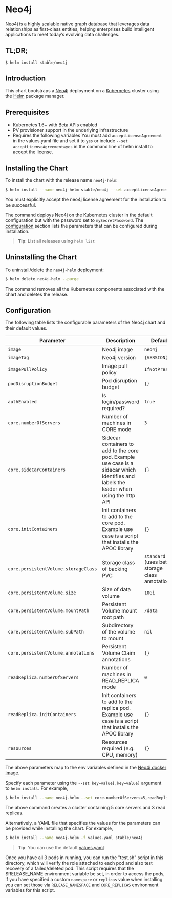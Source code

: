 # Neo4j

[Neo4j](https://neo4j.com/) is a highly scalable native graph database that
leverages data relationships as first-class entities, helping enterprises build
intelligent applications to meet today’s evolving data challenges.

## TL;DR;

```bash
$ helm install stable/neo4j
```

## Introduction

This chart bootstraps a [Neo4j](https://github.com/neo4j/docker-neo4j)
deployment on a [Kubernetes](http://kubernetes.io) cluster using the
[Helm](https://helm.sh) package manager.

## Prerequisites

* Kubernetes 1.6+ with Beta APIs enabled
* PV provisioner support in the underlying infrastructure
* Requires the following variables
  You must add `acceptLicenseAgreement` in the values.yaml file and set it to `yes` or include `--set acceptLicenseAgreement=yes` in the command line of helm install to accept the license.

## Installing the Chart

To install the chart with the release name `neo4j-helm`:

```bash
$ helm install --name neo4j-helm stable/neo4j --set acceptLicenseAgreement=yes --set neo4jPassword=mySecretPassword
```

You must explicitly accept the neo4j license agreement for the installation to be successful.

The command deploys Neo4j on the Kubernetes cluster in the default configuration
but with the password set to `mySecretPassword`. The
[configuration](#configuration) section lists the parameters that can be
configured during installation.

> **Tip**: List all releases using `helm list`

## Uninstalling the Chart

To uninstall/delete the `neo4j-helm` deployment:

```bash
$ helm delete neo4j-helm --purge
```

The command removes all the Kubernetes components associated with the chart and
deletes the release.

## Configuration

The following table lists the configurable parameters of the Neo4j chart and
their default values.

| Parameter                            | Description                                                                                                                             | Default                                         |
| ------------------------------------ | --------------------------------------------------------------------------------------------------------------------------------------- | ----------------------------------------------- |
| `image`                              | Neo4j image                                                                                                                             | `neo4j`                                         |
| `imageTag`                           | Neo4j version                                                                                                                           | `{VERSION}`                                     |
| `imagePullPolicy`                    | Image pull policy                                                                                                                       | `IfNotPresent`                                  |
| `podDisruptionBudget`                | Pod disruption budget                                                                                                                   | `{}`                                            |
| `authEnabled`                        | Is login/password required?                                                                                                             | `true`                                          |
| `core.numberOfServers`               | Number of machines in CORE mode                                                                                                         | `3`                                             |
| `core.sideCarContainers`             | Sidecar containers to add to the core pod. Example use case is a sidecar which identifies and labels the leader when using the http API | `{}`                                            |
| `core.initContainers`                | Init containers to add to the core pod. Example use case is a script that installs the APOC library                                     | `{}`                                            |
| `core.persistentVolume.storageClass` | Storage class of backing PVC                                                                                                            | `standard` (uses beta storage class annotation) |
| `core.persistentVolume.size`         | Size of data volume                                                                                                                     | `10Gi`                                          |
| `core.persistentVolume.mountPath`    | Persistent Volume mount root path                                                                                                       | `/data`                                         |
| `core.persistentVolume.subPath`      | Subdirectory of the volume to mount                                                                                                     | `nil`                                           |
| `core.persistentVolume.annotations`  | Persistent Volume Claim annotations                                                                                                     | `{}`                                            |
| `readReplica.numberOfServers`        | Number of machines in READ_REPLICA mode                                                                                                 | `0`                                             |
| `readReplica.initContainers`         | Init containers to add to the replica pod. Example use case is a script that installs the APOC library                                  | `{}`                                            |
| `resources`                          | Resources required (e.g. CPU, memory)                                                                                                   | `{}`                                            |

The above parameters map to the env variables defined in the
[Neo4j docker image](https://github.com/neo4j/docker-neo4j).

Specify each parameter using the `--set key=value[,key=value]` argument to `helm install`. For example,

```bash
$ helm install --name neo4j-helm --set core.numberOfServers=5,readReplica.numberOfServers=3 stable/neo4j
```

The above command creates a cluster containing 5 core servers and 3 read
replicas.

Alternatively, a YAML file that specifies the values for the parameters can be
provided while installing the chart. For example,

```bash
$ helm install --name neo4j-helm -f values.yaml stable/neo4j
```

> **Tip**: You can use the default [values.yaml](values.yaml)

Once you have all 3 pods in running, you can run the "test.sh" script in this directory, which will verify the role attached to each pod and also test recovery of a failed/deleted pod. This script requires that the $RELEASE_NAME environment variable be set, in order to access the pods, if you have specified a custom `namespace` or `replicas` value when installing you can set those via `RELEASE_NAMESPACE` and `CORE_REPLICAS` environment variables for this script.

